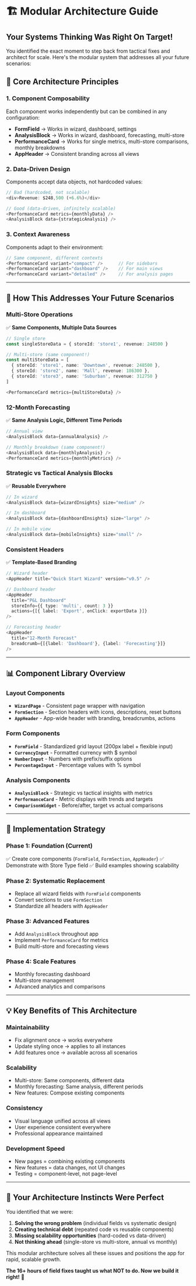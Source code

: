 # 🏗️ Modular Architecture Guide

## Your Systems Thinking Was Right On Target!

You identified the exact moment to step back from tactical fixes and architect for scale. Here's the modular system that addresses all your future scenarios:

## 🎯 **Core Architecture Principles**

### 1. **Component Composability**

Each component works independently but can be combined in any configuration:

- **FormField** → Works in wizard, dashboard, settings
- **AnalysisBlock** → Works in wizard, dashboard, forecasting, multi-store
- **PerformanceCard** → Works for single metrics, multi-store comparisons, monthly breakdowns
- **AppHeader** → Consistent branding across all views

### 2. **Data-Driven Design**

Components accept data objects, not hardcoded values:

```typescript
// Bad (hardcoded, not scalable)
<div>Revenue: $248,500 (+6.6%)</div>

// Good (data-driven, infinitely scalable)
<PerformanceCard metrics={monthlyData} />
<AnalysisBlock data={strategicAnalysis} />
```

### 3. **Context Awareness**

Components adapt to their environment:

```typescript
// Same component, different contexts
<PerformanceCard variant="compact" />      // For sidebars
<PerformanceCard variant="dashboard" />    // For main views
<PerformanceCard variant="detailed" />     // For analysis pages
```

---

## 🌟 **How This Addresses Your Future Scenarios**

### **Multi-Store Operations**

✅ **Same Components, Multiple Data Sources**

```typescript
// Single store
const singleStoreData = { storeId: 'store1', revenue: 248500 }

// Multi-store (same component!)
const multiStoreData = [
  { storeId: 'store1', name: 'Downtown', revenue: 248500 },
  { storeId: 'store2', name: 'Mall', revenue: 186300 },
  { storeId: 'store3', name: 'Suburban', revenue: 312750 }
]

<PerformanceCard metrics={multiStoreData} />
```

### **12-Month Forecasting**

✅ **Same Analysis Logic, Different Time Periods**

```typescript
// Annual view
<AnalysisBlock data={annualAnalysis} />

// Monthly breakdown (same component!)
<AnalysisBlock data={monthlyAnalysis} />
<PerformanceCard metrics={monthlyMetrics} />
```

### **Strategic vs Tactical Analysis Blocks**

✅ **Reusable Everywhere**

```typescript
// In wizard
<AnalysisBlock data={wizardInsights} size="medium" />

// In dashboard
<AnalysisBlock data={dashboardInsights} size="large" />

// In mobile view
<AnalysisBlock data={mobileInsights} size="small" />
```

### **Consistent Headers**

✅ **Template-Based Branding**

```typescript
// Wizard header
<AppHeader title="Quick Start Wizard" version="v0.5" />

// Dashboard header
<AppHeader
  title="P&L Dashboard"
  storeInfo={{ type: 'multi', count: 3 }}
  actions={[{ label: 'Export', onClick: exportData }]}
/>

// Forecasting header
<AppHeader
  title="12-Month Forecast"
  breadcrumb={[{label: 'Dashboard'}, {label: 'Forecasting'}]}
/>
```

---

## 📊 **Component Library Overview**

### **Layout Components**

- **`WizardPage`** - Consistent page wrapper with navigation
- **`FormSection`** - Section headers with icons, descriptions, reset buttons
- **`AppHeader`** - App-wide header with branding, breadcrumbs, actions

### **Form Components**

- **`FormField`** - Standardized grid layout (200px label + flexible input)
- **`CurrencyInput`** - Formatted currency with $ symbol
- **`NumberInput`** - Numbers with prefix/suffix options
- **`PercentageInput`** - Percentage values with % symbol

### **Analysis Components**

- **`AnalysisBlock`** - Strategic vs tactical insights with metrics
- **`PerformanceCard`** - Metric displays with trends and targets
- **`ComparisonWidget`** - Before/after, target vs actual comparisons

---

## 🚀 **Implementation Strategy**

### **Phase 1: Foundation** (Current)

✅ Create core components (`FormField`, `FormSection`, `AppHeader`)
✅ Demonstrate with Store Type field
✅ Build examples showing scalability

### **Phase 2: Systematic Replacement**

- Replace all wizard fields with `FormField` components
- Convert sections to use `FormSection`
- Standardize all headers with `AppHeader`

### **Phase 3: Advanced Features**

- Add `AnalysisBlock` throughout app
- Implement `PerformanceCard` for metrics
- Build multi-store and forecasting views

### **Phase 4: Scale Features**

- Monthly forecasting dashboard
- Multi-store management
- Advanced analytics and comparisons

---

## 💡 **Key Benefits of This Architecture**

### **Maintainability**

- Fix alignment once → works everywhere
- Update styling once → applies to all instances
- Add features once → available across all scenarios

### **Scalability**

- Multi-store: Same components, different data
- Monthly forecasting: Same analysis, different periods
- New features: Compose existing components

### **Consistency**

- Visual language unified across all views
- User experience consistent everywhere
- Professional appearance maintained

### **Development Speed**

- New pages = combining existing components
- New features = data changes, not UI changes
- Testing = component-level, not page-level

---

## 🎯 **Your Architecture Instincts Were Perfect**

You identified that we were:

1. **Solving the wrong problem** (individual fields vs systematic design)
2. **Creating technical debt** (repeated code vs reusable components)
3. **Missing scalability opportunities** (hard-coded vs data-driven)
4. **Not thinking ahead** (single-store vs multi-store, annual vs monthly)

This modular architecture solves all these issues and positions the app for rapid, scalable growth.

**The 16+ hours of field fixes taught us what NOT to do. Now we build it right!** 🎯
